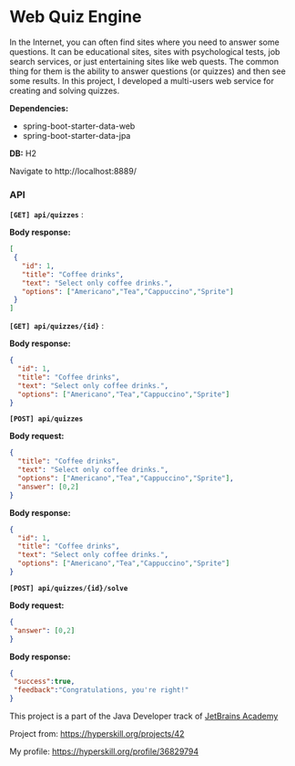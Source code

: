 # Web Quiz Engine
In the Internet, you can often find sites where you need to answer some questions. It can be educational sites, sites with psychological tests, job search services, or just entertaining sites like web quests. The common thing for them is the ability to answer questions (or quizzes) and then see some results. In this project, I developed a multi-users web service for creating and solving quizzes.

**Dependencies:**

- spring-boot-starter-data-web
- spring-boot-starter-data-jpa

**DB:** H2

Navigate to http://localhost:8889/

### API
**`[GET] api/quizzes`** :

**Body response:**
```json
[
 {
   "id": 1,
   "title": "Coffee drinks",
   "text": "Select only coffee drinks.",
   "options": ["Americano","Tea","Cappuccino","Sprite"]
 }
]
```

**`[GET] api/quizzes/{id}`** :

**Body response:**
```json
{
  "id": 1,
  "title": "Coffee drinks",
  "text": "Select only coffee drinks.",
  "options": ["Americano","Tea","Cappuccino","Sprite"]
}
```

**`[POST] api/quizzes`**

**Body request:**
```json
{
  "title": "Coffee drinks",
  "text": "Select only coffee drinks.",
  "options": ["Americano","Tea","Cappuccino","Sprite"],
  "answer": [0,2]
}
```

**Body response:**
```json
{
  "id": 1,
  "title": "Coffee drinks",
  "text": "Select only coffee drinks.",
  "options": ["Americano","Tea","Cappuccino","Sprite"]
}
```

**`[POST] api/quizzes/{id}/solve`**

**Body request:**
```json
{
 "answer": [0,2]
}
```

**Body response:**
```json
{
 "success":true,
 "feedback":"Congratulations, you're right!"
}
```

 This project is a part of the Java Developer track of [JetBrains Academy](https://www.jetbrains.com/academy/)

 Project from: https://hyperskill.org/projects/42
 
 My profile: https://hyperskill.org/profile/36829794
